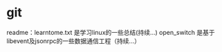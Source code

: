 # git
readme：learntome.txt 是学习linux的一些总结(持续...)
        open_switch 是基于libevent及jsonrpc的一些数据通信工程（持续...）    

